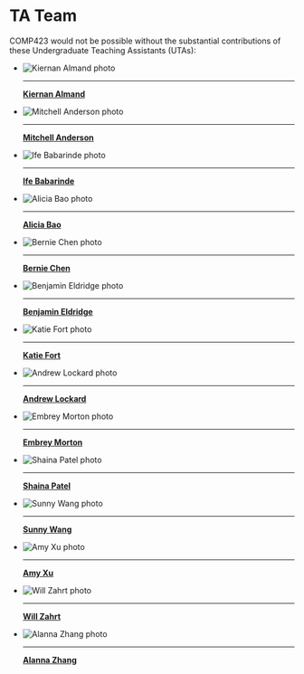 # TA Team

COMP423 would not be possible without the substantial contributions of these Undergraduate Teaching Assistants (UTAs):

<div id="TA-team" class="grid cards" markdown>

-   ![Kiernan Almand photo](../people/profile_photos/cn_tower.jpeg)

    ---

    [__Kiernan Almand__](../people/bios/other_about.md)

-   ![Mitchell Anderson photo](../people/profile_photos/amitche.jpeg)

    ---

    [__Mitchell Anderson__](../people/bios/amitche_about.md)

-   ![Ife Babarinde photo](../people/profile_photos/cn_tower.jpeg)

    ---

    [__Ife Babarinde__](../people/bios/other_about.md)

-   ![Alicia Bao photo](../people/profile_photos/albao.jpg)

    ---

    [__Alicia Bao__](../people/bios/albao_about.md)

-   ![Bernie Chen photo](../people/profile_photos/cn_tower.jpeg)

    ---

    [__Bernie Chen__](../people/bios/other_about.md)

-   ![Benjamin Eldridge photo](../people/profile_photos/cn_tower.jpeg)

    ---

    [__Benjamin Eldridge__](../people/bios/other_about.md)

-   ![Katie Fort photo](../people/profile_photos/cn_tower.jpeg)

    ---

    [__Katie Fort__](../people/bios/other_about.md)

-   ![Andrew Lockard photo](../people/profile_photos/cn_tower.jpeg)

    ---

    [__Andrew Lockard__](../people/bios/other_about.md)

-   ![Embrey Morton photo](../people/profile_photos/embreezy.jpg)

    ---

    [__Embrey Morton__](../people/bios/embreezy_about.md)

-   ![Shaina Patel photo](../people/profile_photos/shainap.jpg)

    ---

    [__Shaina Patel__](../people/bios/shainap_about.md)

-   ![Sunny Wang photo](../people/profile_photos/xsw.jpg)

    ---

    [__Sunny Wang__](../people/bios/xsw_about.md)

-   ![Amy Xu photo](../people/profile_photos/cn_tower.jpeg)

    ---

    [__Amy Xu__](../people/bios/other_about.md)

-   ![Will Zahrt photo](../people/profile_photos/wzahrt.jpeg)

    ---

    [__Will Zahrt__](../people/bios/wzahrt_about.md)

-   ![Alanna Zhang photo](../people/profile_photos/alanna26.JPEG)  

    ---  
    
    [__Alanna Zhang__](../people/bios/alanna26_about.md)
   

</div>